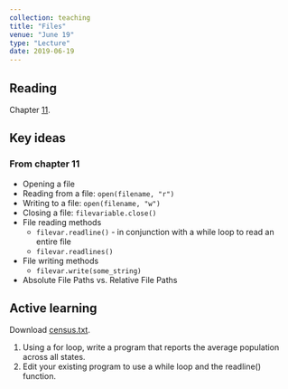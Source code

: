```yaml
---
collection: teaching
title: "Files"
venue: "June 19"
type: "Lecture"
date: 2019-06-19
---
```


## Reading
Chapter [11](https://runestone.academy/runestone/static/thinkcspy/Files/toctree.html).

## Key ideas

### From chapter 11
* Opening a file
* Reading from a file: `open(filename, "r")`
* Writing to a file: `open(filename, "w")`
* Closing a file: `filevariable.close()`
* File reading methods
	* `filevar.readline()` - in conjunction with a while loop to read an entire file
	* `filevar.readlines()`
* File writing methods
	* `filevar.write(some_string)`
* Absolute File Paths vs. Relative File Paths

## Active learning
Download [census.txt](https://lgw2.github.io/teaching/csci127-summer-2019/lectures/activities/census.txt).
1. Using a for loop, write a program that reports the average
population across all states.
2. Edit your existing program to use a while loop and the readline() function.
